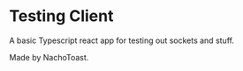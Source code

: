 # Testing Client

A basic Typescript react app for testing out sockets and stuff.

Made by NachoToast.
